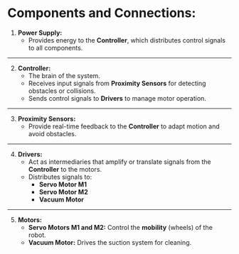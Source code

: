 # Components and Connections:

1. **Power Supply:**
   - Provides energy to the **Controller**, which distributes control signals to all components.

---

2. **Controller:**
   - The brain of the system.
   - Receives input signals from **Proximity Sensors** for detecting obstacles or collisions.
   - Sends control signals to **Drivers** to manage motor operation.

---

3. **Proximity Sensors:**
   - Provide real-time feedback to the **Controller** to adapt motion and avoid obstacles.

---

4. **Drivers:**
   - Act as intermediaries that amplify or translate signals from the **Controller** to the motors.
   - Distributes signals to:
     - **Servo Motor M1**
     - **Servo Motor M2**
     - **Vacuum Motor**

---

5. **Motors:**
   - **Servo Motors M1 and M2:** Control the **mobility** (wheels) of the robot.
   - **Vacuum Motor:** Drives the suction system for cleaning.
